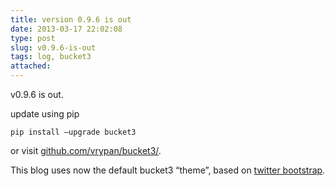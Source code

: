 ```yaml
---
title: version 0.9.6 is out
date: 2013-03-17 22:02:08 
type: post
slug: v0.9.6-is-out
tags: log, bucket3
attached:
---
```

v0.9.6 is out. 

update using pip

    pip install —upgrade bucket3
    
or visit [github.com/vrypan/bucket3/](https://github.com/vrypan/bucket3).

This blog uses now the default bucket3 “theme”, based on [twitter bootstrap](http://twitter.github.com/bootstrap/).
